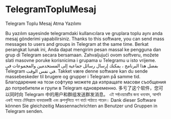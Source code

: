 # TelegramTopluMesaj
Telegram Toplu Mesaj Atma Yazılımı

Bu yazılım sayesinde telegramdaki kullanıcılara ve gruplara toplu aynı anda mesaj gönderimi yapabilirsiniz.
Thanks to this software, you can send mass messages to users and groups in Telegram at the same time.
Berkat perangkat lunak ini, Anda dapat mengirim pesan massal ke pengguna dan grup di Telegram secara bersamaan.
Zahvaljujući ovom softveru, možete slati masovne poruke korisnicima i grupama u Telegramu u isto vrijeme.
بفضل هذا البرنامج ، يمكنك إرسال رسائل جماعية إلى المستخدمين والمجموعات في Telegram في نفس الوقت.
Takket være denne software kan du sende massebeskeder til brugere og grupper i Telegram på samme tid.
Благодарение на този софтуер можете да изпращате масови съобщения до потребители и групи в Telegram едновременно.
多亏了这个软件，您可以同时向 Telegram 中的用户和群组发送群发消息。
এই সফ্টওয়্যারটির জন্য ধন্যবাদ, আপনি একই সময়ে টেলিগ্রামে ব্যবহারকারী এবং গ্রুপগুলিতে গণ বার্তা পাঠাতে পারেন।
Dank dieser Software können Sie gleichzeitig Massennachrichten an Benutzer und Gruppen in Telegram senden.

